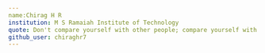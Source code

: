 ```yaml
---
name:Chirag H R 
institution: M S Ramaiah Institute of Technology 
quote: Don't compare yourself with other people; compare yourself with who you were yesterday.
github_user: chiraghr7
---
```

